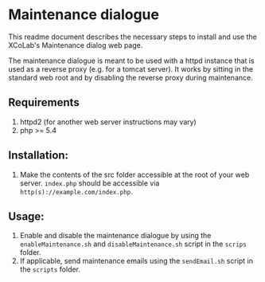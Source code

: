 # Maintenance dialogue

This readme document describes the necessary steps to install and use the XCoLab's Maintenance dialog web page.

The maintenance dialogue is meant to be used with a httpd instance that is used as a reverse proxy (e.g. for a tomcat server).
It works by sitting in the standard web root and by disabling the reverse proxy during maintenance. 

## Requirements
1. httpd2 (for another web server instructions may vary)
2. php >= 5.4

## Installation:
1. Make the contents of the src folder accessible at the root of your web server.
    `index.php` should be accessible via `http(s)://example.com/index.php`.

## Usage:

1. Enable and disable the maintenance dialogue by using the `enableMaintenance.sh` and `disableMaintenance.sh` script in the `scrips` folder.
2. If applicable, send maintenance emails using the `sendEmail.sh` script in the `scripts` folder.
